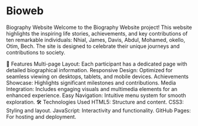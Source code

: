 # Bioweb
Biography Website
Welcome to the Biography Website project! This website highlights the inspiring life stories, achievements, and key contributions of ten remarkable individuals: Nhial, James, Davis, Abdul, Mohamed, okello, Otim, Bech. The site is designed to celebrate their unique journeys and contributions to society.

🌟 Features
Multi-page Layout: Each participant has a dedicated page with detailed biographical information.
Responsive Design: Optimized for seamless viewing on desktops, tablets, and mobile devices.
Achievements Showcase: Highlights significant milestones and contributions.
Media Integration: Includes engaging visuals and multimedia elements for an enhanced experience.
Easy Navigation: Intuitive menu system for smooth exploration.
🛠️ Technologies Used
HTML5: Structure and content.
CSS3: Styling and layout.
JavaScript: Interactivity and functionality.
GitHub Pages: For hosting and deployment.
